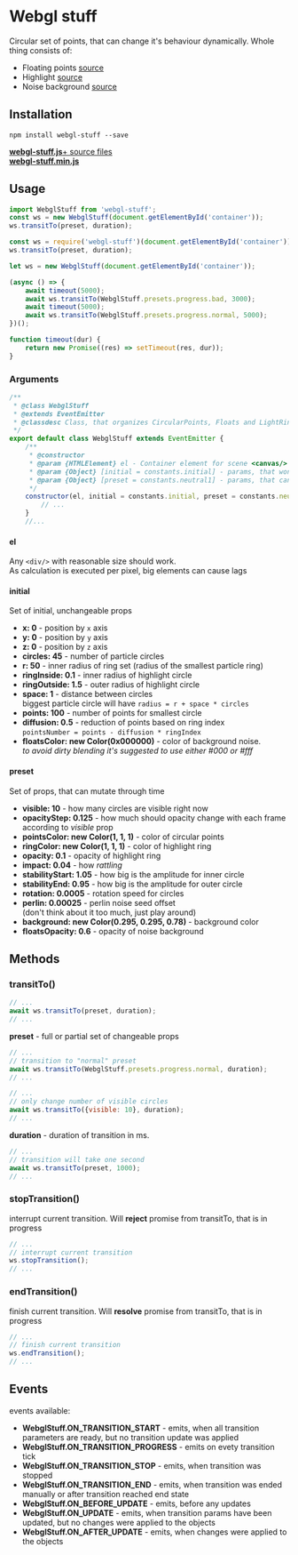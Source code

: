 # Webgl stuff
Circular set of points, that can change it's behaviour dynamically.
Whole thing consists of:
* Floating points [source](./src/circularPoints/circularPoints.js)
* Highlight [source](./src/lightRing/lightRing.js)
* Noise background [source](./src/floats/floats.js)


## Installation
```
npm install webgl-stuff --save
```
[**webgl-stuff.js**+ source files]()  
[**webgl-stuff.min.js**]()

## Usage
```javascript
import WebglStuff from 'webgl-stuff';
const ws = new WebglStuff(document.getElementById('container'));
ws.transitTo(preset, duration);
```
```javascript
const ws = require('webgl-stuff')(document.getElementById('container'));
ws.transitTo(preset, duration);
```
```javascript
let ws = new WebglStuff(document.getElementById('container'));

(async () => {
    await timeout(5000);
    await ws.transitTo(WebglStuff.presets.progress.bad, 3000);
    await timeout(5000);
    await ws.transitTo(WebglStuff.presets.progress.normal, 5000);
})();

function timeout(dur) {
    return new Promise((res) => setTimeout(res, dur));
}
```

### Arguments
```javascript
/**
 * @class WebglStuff
 * @extends EventEmitter
 * @classdesc Class, that organizes CircularPoints, Floats and LightRing in one system
 */
export default class WebglStuff extends EventEmitter {
    /**
     * @constructor
     * @param {HTMLElement} el - Container element for scene <canvas/>
     * @param {Object} [initial = constants.initial] - params, that won't change through time
     * @param {Object} [preset = constants.neutral1] - params, that can be changed
     */
    constructor(el, initial = constants.initial, preset = constants.neutral1) {
        // ...
    }
    //...
```

#### **el**
Any `<div/>` with reasonable size should work.  
As calculation is executed per pixel, big elements can cause lags
#### **initial** 
Set of initial, unchangeable props
  * **x: 0** - position by `x` axis
  * **y: 0** - position by `y` axis
  * **z: 0** - position by `z` axis
  * **circles: 45** - number of particle circles
  * **r: 50** - inner radius of ring set (radius of the smallest particle ring)
  * **ringInside: 0.1** - inner radius of highlight circle
  * **ringOutside: 1.5** - outer radius of highlight circle
  * **space: 1** - distance between circles  
  biggest particle circle will have `radius = r + space * circles`
  * **points: 100** - number of points for smallest circle
  * **diffusion: 0.5** - reduction of points based on ring index  
  `pointsNumber = points - diffusion * ringIndex`
  * **floatsColor: new Color(0x000000)** - color of background noise.  
  *to avoid dirty blending it's suggested to use either #000 or #fff*
#### **preset**
Set of props, that can mutate through time
  * **visible: 10** - how many circles are visible right now
  * **opacityStep: 0.125** - how much should opacity change with each frame according to *visible* prop
  * **pointsColor: new Color(1, 1, 1)** - color of circular points
  * **ringColor: new Color(1, 1, 1)** - color of highlight ring
  * **opacity: 0.1** - opacity of highlight ring
  * **impact: 0.04** - how *rattling*
  * **stabilityStart: 1.05** - how big is the amplitude for inner circle
  * **stabilityEnd: 0.95** - how big is the amplitude for outer circle
  * **rotation: 0.0005** - rotation speed for circles 
  * **perlin: 0.00025** - perlin noise seed offset  
  (don't think about it too much, just play around)
  * **background: new Color(0.295, 0.295, 0.78)** - background color
  * **floatsOpacity: 0.6** - opacity of noise background

## Methods
### transitTo()
```javascript
// ...
await ws.transitTo(preset, duration);
// ...
```
**preset** - full or partial set of changeable props
```javascript
// ...
// transition to "normal" preset
await ws.transitTo(WebglStuff.presets.progress.normal, duration);
// ...
```
```javascript
// ...
// only change number of visible circles
await ws.transitTo({visible: 10}, duration);
// ...
```
**duration** - duration of transition in ms.
```javascript
// ...
// transition will take one second
await ws.transitTo(preset, 1000);
// ...
```
### stopTransition()
interrupt current transition.
Will **reject** promise from transitTo, that is in progress 
```javascript
// ...
// interrupt current transition
ws.stopTransition();
// ...
```
### endTransition()
finish current transition.
Will **resolve** promise from transitTo, that is in progress 
```javascript
// ...
// finish current transition
ws.endTransition();
// ...
```
## Events
events available:
* **WebglStuff.ON_TRANSITION_START** - emits, when all transition parameters are ready, but no transition update was applied
* **WebglStuff.ON_TRANSITION_PROGRESS** - emits on evety transition tick
* **WebglStuff.ON_TRANSITION_STOP** - emits, when transition was stopped
* **WebglStuff.ON_TRANSITION_END** - emits, when transition was ended manually or after transition reached end state
* **WebglStuff.ON_BEFORE_UPDATE** - emits, before any updates
* **WebglStuff.ON_UPDATE** - emits, when transition params have been updated, but no changes were applied to the objects
* **WebglStuff.ON_AFTER_UPDATE** - emits, when changes were applied to the objects